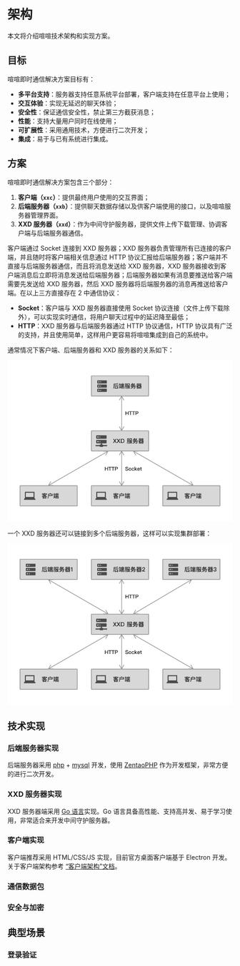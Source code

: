 # 架构

本文将介绍喧喧技术架构和实现方案。

## 目标

喧喧即时通信解决方案目标有：

* **多平台支持**：服务器支持任意系统平台部署，客户端支持在任意平台上使用；
* **交互体验**：实现无延迟的聊天体验；
* **安全性**：保证通信安全性，禁止第三方截获消息；
* **性能**：支持大量用户同时在线使用；
* **可扩展性**：采用通用技术，方便进行二次开发；
* **集成**：易于与已有系统进行集成。

## 方案

喧喧即时通信解决方案包含三个部分：

1. **客户端（`xxc`）**：提供最终用户使用的交互界面；
3. **后端服务器（`xxb`）**：提供聊天数据存储以及供客户端使用的接口，以及喧喧服务器管理界面。
2. **XXD 服务器（`xxd`）**：作为中间守护服务器，提供文件上传下载管理、协调客户端与后端服务器通信。

客户端通过 Socket 连接到 XXD 服务器；XXD 服务器负责管理所有已连接的客户端，并且随时将客户端相关信息通过 HTTP 协议汇报给后端服务器；客户端并不直接与后端服务器通信，而且将消息发送给 XXD 服务器，XXD 服务器接收到客户端消息后立即将消息发送给后端服务器；后端服务器如果有消息要推送给客户端需要先发送给 XXD 服务器，然后 XXD 服务器将后端服务器的消息再推送给客户端。在以上三方直接存在 2 中通信协议：

* **Socket**：客户端与 XXD 服务器直接使用 Socket 协议连接（文件上传下载除外），可以实现实时通信，将用户聊天过程中的延迟降至最低；
* **HTTP**：XXD 服务器与后端服务器通过 HTTP 协议通信，HTTP 协议具有广泛的支持，并且使用简单，这样用户更容易将喧喧集成到自己的系统中。

通常情况下客户端、后端服务器和 XXD 服务器的关系如下：

<p style="text-align: center"><img src="../imgs/server-arch.png"></p>

一个 XXD 服务器还可以链接到多个后端服务器，这样可以实现集群部署：

<p style="text-align: center"><img src="../imgs/server-arch-multi.png"></p>

## 技术实现

### 后端服务器实现

后端服务器采用 [php](http://www.php.net/) + [mysql](https://www.mysql.com/cn/) 开发，使用 [ZentaoPHP](http://devel.cnezsoft.com/page/zentaophp.html) 作为开发框架，非常方便的进行二次开发。

### XXD 服务器实现

XXD 服务器端采用 [Go 语言](https://golang.org/)实现。Go 语言具备高性能、支持高并发、易于学习使用，非常适合来开发中间守护服务器。

### 客户端实现

客户端推荐采用 HTML/CSS/JS 实现，目前官方桌面客户端基于 Electron 开发。关于客户端架构参考 [“客户端架构”文档](client/arch.md)。

### 通信数据包



### 安全与加密

## 典型场景

### 登录验证




